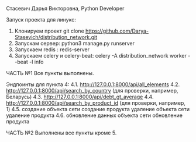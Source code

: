 Стасевич Дарья Викторовна, Python Developer

Запуск проекта для линукс:
1. Клонируем проект git clone https://github.com/Darya-Stasevich/distribution_network.git
2. Запускам сервер: python3 manage.py runserver
3. Запускаем redis : redis-server
4. Запускаем celery и celery-beat: celery -A  distribution_network worker --beat -l info


ЧАСТЬ №1
Все пункты выполнены.

Эндпоинты для пункта 4:
4.1. http://127.0.0.1:8000/api/all_elements
4.2. http://127.0.0.1:8000/api/search_by_country (для проверки, например, Беларусь)
4.3. http://127.0.0.1:8000/api/debt_gt_average
4.4. http://127.0.0.1:8000/api/search_by_product_id (для проверки, например, 1)
4.5.
создание объекта сети
создание продукта
удаление объекта сети
удаление продукта
4.6.
обновление данных объекта сети
обновление продукта

ЧАСТЬ №2
Выполнены все пункты кроме 5.
